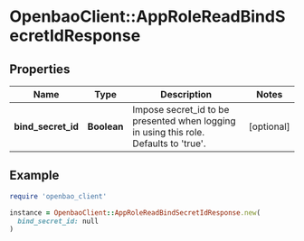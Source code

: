 # OpenbaoClient::AppRoleReadBindSecretIdResponse

## Properties

| Name | Type | Description | Notes |
| ---- | ---- | ----------- | ----- |
| **bind_secret_id** | **Boolean** | Impose secret_id to be presented when logging in using this role. Defaults to &#39;true&#39;. | [optional] |

## Example

```ruby
require 'openbao_client'

instance = OpenbaoClient::AppRoleReadBindSecretIdResponse.new(
  bind_secret_id: null
)
```

